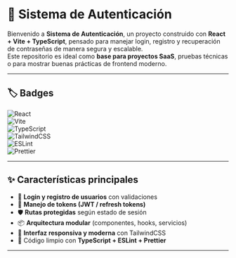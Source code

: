 # 🔐 Sistema de Autenticación

Bienvenido a **Sistema de Autenticación**, un proyecto construido con **React + Vite + TypeScript**, pensado para manejar login, registro y recuperación de contraseñas de manera segura y escalable.  
Este repositorio es ideal como **base para proyectos SaaS**, pruebas técnicas o para mostrar buenas prácticas de frontend moderno.

---

## 🏷️ Badges

![React](https://img.shields.io/badge/React-18-61DAFB?logo=react&logoColor=white&style=flat)  
![Vite](https://img.shields.io/badge/Vite-4-646CFF?logo=vite&logoColor=white&style=flat)  
![TypeScript](https://img.shields.io/badge/TypeScript-5-3178C6?logo=typescript&logoColor=white&style=flat)  
![TailwindCSS](https://img.shields.io/badge/TailwindCSS-3-06B6D4?logo=tailwindcss&logoColor=white&style=flat)  
![ESLint](https://img.shields.io/badge/ESLint-8-4B32C3?logo=eslint&logoColor=white&style=flat)  
![Prettier](https://img.shields.io/badge/Prettier-3-F7B93E?logo=prettier&logoColor=black&style=flat)  

---

## ✨ Características principales

- 📲 **Login y registro de usuarios** con validaciones  
- 🔑 **Manejo de tokens (JWT / refresh tokens)**  
- 🛡️ **Rutas protegidas** según estado de sesión  
- 📦 **Arquitectura modular** (componentes, hooks, servicios)  
- 🎨 **Interfaz responsiva y moderna** con TailwindCSS  
- 🧹 Código limpio con **TypeScript + ESLint + Prettier**  

---
